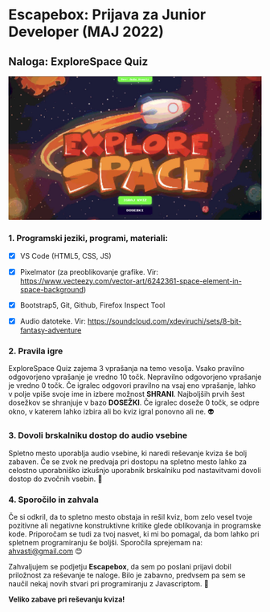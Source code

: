 # Escapebox: Prijava za Junior Developer (MAJ 2022)

## Naloga: ExploreSpace Quiz

![ExploreSpace Quiz image](/assets/img/git-readme-img.jpg)

### 1. Programski jeziki, programi, materiali:

- [x] VS Code (HTML5, CSS, JS)

- [x] Pixelmator (za preoblikovanje grafike. Vir: https://www.vecteezy.com/vector-art/6242361-space-element-in-space-background)

- [x] Bootstrap5, Git, Github, Firefox Inspect Tool

- [x] Audio datoteke. Vir: https://soundcloud.com/xdeviruchi/sets/8-bit-fantasy-adventure

### 2. Pravila igre

ExploreSpace Quiz zajema 3 vprašanja na temo vesolja. Vsako pravilno odgovorjeno vprašanje je vredno 10 točk. Nepravilno odgovorjeno vprašanje je vredno 0 točk. Če igralec odgovori pravilno na vsaj eno vprašanje, lahko v polje vpiše svoje ime in izbere možnost **SHRANI**. Najboljših prvih šest dosežkov se shranjuje v bazo **DOSEŽKI**. Če igralec doseže 0 točk, se odpre okno, v katerem lahko izbira ali bo kviz igral ponovno ali ne. :alien:

### 3. Dovoli brskalniku dostop do audio vsebine

Spletno mesto uporablja audio vsebine, ki naredi reševanje kviza še bolj zabaven. Če se zvok ne predvaja pri dostopu na spletno mesto lahko za celostno uporabniško izkušnjo uporabnik brskalniku pod nastavitvami dovoli dostop do zvočnih vsebin. :musical_note:

### 4. Sporočilo in zahvala

Če si odkril, da to spletno mesto obstaja in rešil kviz, bom zelo vesel tvoje pozitivne ali negativne konstruktivne kritike glede oblikovanja in programske kode. Priporočam se tudi za tvoj nasvet, ki mi bo pomagal, da bom lahko pri spletnem programiranju še boljši. Sporočila sprejemam na: ahvasti@gmail.com :blush:

Zahvaljujem se podjetju **Escapebox**, da sem po poslani prijavi dobil priložnost za reševanje te naloge. Bilo je zabavno, predvsem pa sem se naučil nekaj novih stvari pri programiranju z Javascriptom. :muscle:

**Veliko zabave pri reševanju kviza!**
